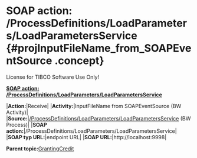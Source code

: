 # SOAP action: /ProcessDefinitions/LoadParameters/LoadParametersService {#projInputFileName_from_SOAPEventSource .concept}

License for TIBCO Software Use Only!

**[SOAP action: /ProcessDefinitions/LoadParameters/LoadParametersService](../msgs/dest_Id126.md)**

|**Action:**|Receive|
|**Activity:**|InputFileName from SOAPEventSource \(BW Activity\)|
|**Source:**|[/ProcessDefinitions/LoadParameters/LoadParametersService](../../../projects/GrantingCredit/ProcessDefinitions/LoadParameters/LoadParametersService.process.md) \(BW Process\)|
|**SOAP action:**|/ProcessDefinitions/LoadParameters/LoadParametersService|
|**SOAP typ URL:**|endpoint URL|
|**SOAP URL:**|http://localhost:9998|

**Parent topic:**[GrantingCredit](../../../crossref/dest/projs/GrantingCredit.md)

